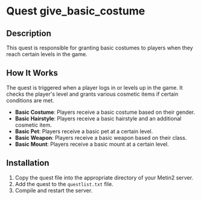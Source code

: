 # Quest give_basic_costume

## Description
This quest is responsible for granting basic costumes to players when they reach certain levels in the game.

## How It Works
The quest is triggered when a player logs in or levels up in the game. It checks the player's level and grants various cosmetic items if certain conditions are met.

- **Basic Costume**: Players receive a basic costume based on their gender.
- **Basic Hairstyle**: Players receive a basic hairstyle and an additional cosmetic item.
- **Basic Pet**: Players receive a basic pet at a certain level.
- **Basic Weapon**: Players receive a basic weapon based on their class.
- **Basic Mount**: Players receive a basic mount at a certain level.

## Installation
1. Copy the quest file into the appropriate directory of your Metin2 server.
2. Add the quest to the `questlist.txt` file.
3. Compile and restart the server.
